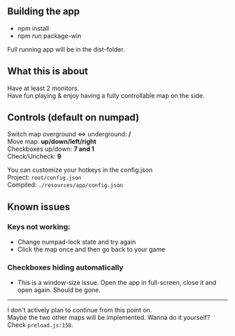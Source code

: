## Building the app
 - npm install
 - npm run package-win  

Full running app will be in the dist-folder.

## What this is about
Have at least 2 monitors.  
Have fun playing & enjoy having a fully controllable map on the side.

## Controls (default on numpad)
Switch map overground <=> underground: __/__  
Move map: __up/down/left/right__  
Checkboxes up/down: __7 and 1__  
Check/Uncheck: __9__

You can customize your hotkeys in the config.json  
Project: `root/config.json`  
Compiled: `./resources/app/config.json`

## Known issues
### Keys not working:
 - Change numpad-lock state and try again
 - Click the map once and then go back to your game

### Checkboxes hiding automatically
 - This is a window-size issue. Open the app in full-screen, close it and open again. Should be gone.

---  
I don't actively plan to continue from this point on.  
Maybe the two other maps will be implemented. Wanna do it yourself? Check `preload.js:158`.
